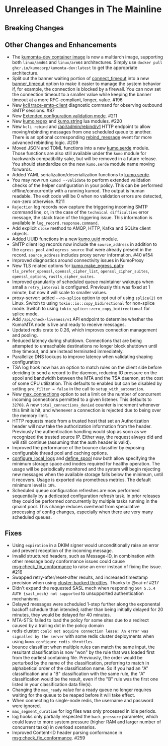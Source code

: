 # Unreleased Changes in The Mainline

## Breaking Changes

## Other Changes and Enhancements

* The [kumomta-dev container
  image](https://github.com/KumoCorp/kumomta/pkgs/container/kumomta-dev) is now
  a multiarch image, supporting both `linux/amd64` and `linux/arm64`
  architectures.  Simply use `docker pull ghcr.io/kumocorp/kumomta-dev:latest`
  to get the appropriate architecture.
* Split out the banner waiting portion of
  [connect_timeout](../reference/kumo/make_egress_path/connect_timeout.md) into
  a new [banner_timeout](../reference/kumo/make_egress_path/banner_timeout.md)
  option to make it easier to manage the system behavior if, for example, the
  connection is blocked by a firewall. You can now set the connection timeout
  to a smaller value while keeping the banner timeout at a more RFC-compliant,
  longer, value. #196
* New [kcli trace-smtp-client](../reference/kcli/trace-smtp-client.md)
  diagnostic command for observing outbound SMTP sessions. #87
* New [Extended configuration validation mode](../userguide/configuration/policy_helpers.md#validating-your-configuration). #211
* New [kumo.regex](../reference/regex/index.md) and
  [kumo.string](../reference/string/index.md) lua modules. #220
* New `kcli rebind` and
  [/api/admin/rebind/v1](../reference/rapidoc.md#post-/api/admin/rebind/v1) HTTP
  endpoint to allow moving/rebinding messages from one scheduled queue to
  another. There is an optional corresponding
  [rebind_message](../reference/events/rebind_message.md) event for more
  advanced rebinding logic. #209
* Moved JSON and TOML functions into a new
  [kumo.serde](../reference/kumo.serde/index.md) module. Those functions are
  also still available under the `kumo` module for backwards compatibility
  sake, but will be removed in a future release. You should standardize on the
  new `kumo.serde` module name moving forwards.
* Added YAML serialization/deserialization functions to
  [kumo.serde](../reference/kumo.serde/index.md).
* You may now run `kumod --validate` to perform extended validation checks
  of the helper configuration in your policy. This can be performed offline/concurrently
  with a running kumod. The output is human readable. The exit code will
  be 0 when no validation errors are detected, non-zero otherwise. #211
* `Rejection` log records now capture the triggering incoming SMTP command
  line, or, in the case of the `technical difficulties` error message,
  the stack trace of the triggering issue.  This information is available
  in `log_record.response.command`.
* Add explicit `close` method to AMQP, HTTP, Kafka and SQLite client objects.
* Added UUID functions in a new [kumo.uuid](../reference/kumo.uuid/index.md)
  module.
* SMTP client log records now include the `source_address` in addition to
  the `egress_pool` and `egress_source` that were already present in the
  record. `source_address` includes proxy server information. #40 #154
* Improved diagnostics around connectivity issues in KumoProxy
* New TLS related options for
  [kumo.make_egress_path](../reference/kumo/make_egress_path/index.md):
  `tls_prefer_openssl`, `openssl_cipher_list`, `openssl_cipher_suites`,
  `openssl_options`, `rustls_cipher_suites`.
* Improved granularity of scheduled queue maintainer wakeups when small
  a `retry_interval` is configured. Previously this was fixed at 1 minute,
  but now it will scale to smaller values.
* proxy-server: added `--no-splice` option to opt out of using `splice(2)`
  on Linux. Switch to using `tokio::io::copy_bidirectional` for non-splice mode.
  Switch to using `tokio_splice::zero_copy_bidirectional` for splice mode.
* Add `/api/check-liveness/v1` API endpoint to determine whether the KumoMTA 
  node is live and ready to receive messages.
* Updated redis crate to 0.26, which improves connection management and pooling.
* Reduced latency during shutdown. Connections that are being attempted to
  unreachable destinations no longer block shutdown until they timeout, and
  are instead terminated immediately.
* Parallelize DNS lookups to improve latency when validating shaping configuration
* TSA log hook now has an option to match rules on the client side before
  deciding to send a record to the daemon, reducing IO pressure on the spool
  and bandwidth between the MTA and the TSA daemon, at the cost of some CPU
  utilization. This defaults to enabled but can be disabled by setting
  `pre_filter = false` in the call to `setup_with_automation`.
* New
  [max_connections](../reference/kumo/start_esmtp_listener/max_connections.md)
  option to set a limit on the number of concurrent incoming connections
  permitted to a given listener. This defaults to `32768`. A new
  `total_connections_denied` counter is increment whenever this limit is hit,
  and whenever a connection is rejected due to being over the memory limit.
* HTTP requests made from a trusted host that set an Authorization header will
  now take the authorization information from the header. Previously the
  authentication handling would stop as soon as we recognized the trusted
  source IP. Either way, the request always did and will still continue
  (assuming that the auth header is valid).
* Improved the performance of the bounce classifier by exposing configurable
  thread pool and caching options.
* [configure_local_logs](../reference/kumo/configure_local_logs/index.md) and
  [define_spool](../reference/kumo/define_spool.md) now both allow specifying
  the minimum storage space and inodes required for healthy operation. The
  usage will be periodically monitored and the system will begin rejecting new
  messages when the available storage falls below the minimum, until it
  recovers. Usage is exported via prometheus metrics. The default minimum level
  is `10%`.
* Scheduled queue configuration refreshes are now performed sequentially by
  a dedicated configuration refresh task. In prior releases they could be
  performed concurrently by multiple tasks running in the qmaint pool.
  This change reduces overhead from speculative processing of config changes,
  especially when there are very many scheduled queues.

## Fixes

* Using `expiration` in a DKIM signer would unconditionally raise an error and
  prevent reception of the incoming message.
* Invalid structured headers, such as Message-ID, in combination with other message
  body conformance issues could cause
  [msg:check_fix_conformance](../reference/message/check_fix_conformance.md) to
  raise an error instead of fixing the issue. #216
* Swapped retry-after/reset-after results, and increased timestamp precision
  when using [cluster-backed
  throttles](../reference/kumo/configure_redis_throttles.md). Thanks to @cai-n!
  #217
* Didn't expand the requested SASL mech when responding `504 5.5.4 AUTH {sasl_mech}
  not supported` to unsupported authentication mechanisms.
* Delayed messages were scheduled 1-step further along the exponental backoff schedule
  than intended; rather than being initially delayed for 20 minutes, they would be
  delayed for 40 minutes.
* MTA-STS: failed to load the policy for some sites due to a redirect caused
  by a trailing dot in the policy domain
* redis cluster: `could not acquire connection lease: An error was signalled by
  the server` with some redis cluster deployments when using `kumo.configure_redis_throttles`.
* bounce classifier: when multiple rules can match the same input, the
  resultant classification is now "won" by the rule that was loaded first from
  the earliest containing file. Previously, the order would be perturbed by the
  name of the classification, preferring to match in alphabetical order of the
  classification name. So if you had an "A" classification and a "B"
  classification with the same rule, the "A" classification would be the
  result, even if the "B" rule was the first one listed in your classification
  data file(s).
* Changing the `max_ready` value for a ready queue no longer requires waiting for
  the queue to be reaped before it will take effect.
* When connecting to single-node redis, the username and password were ignored.
* `max_segment_duration` for log files was only processed in idle periods.
* log hooks only partially respected the `back_pressure` parameter, which could
  leave to more system pressure (higher RAM and larger number of concurrent
  tasks) in overload scenarios.
* Improved Content-ID header parsing conformance in
  [msg:check_fix_conformance](../reference/message/check_fix_conformance.md). #259
